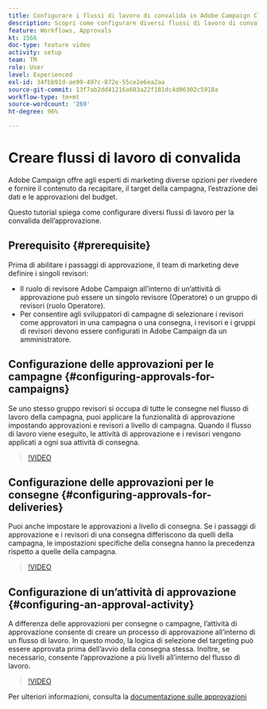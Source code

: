 ```yaml
---
title: Configurare i flussi di lavoro di convalida in Adobe Campaign Classic
description: Scopri come configurare diversi flussi di lavoro di convalida dell’approvazione.
feature: Workflows, Approvals
kt: 1566
doc-type: feature video
activity: setup
team: TM
role: User
level: Experienced
exl-id: 34fbb91d-ae99-497c-872e-55ce2e6ea2aa
source-git-commit: 13f7ab2dd41216a603a22f181dc4d06302c5918a
workflow-type: tm+mt
source-wordcount: '269'
ht-degree: 96%

---
```



# Creare flussi di lavoro di convalida

Adobe Campaign offre agli esperti di marketing diverse opzioni per rivedere e fornire il contenuto da recapitare, il target della campagna, l’estrazione dei dati e le approvazioni del budget.

Questo tutorial spiega come configurare diversi flussi di lavoro per la convalida dell’approvazione.

## Prerequisito {#prerequisite}

Prima di abilitare i passaggi di approvazione, il team di marketing deve definire i singoli revisori:

* Il ruolo di revisore Adobe Campaign all’interno di un’attività di approvazione può essere un singolo revisore (Operatore) o un gruppo di revisori (ruolo Operatore).
* Per consentire agli sviluppatori di campagne di selezionare i revisori come approvatori in una campagna o una consegna, i revisori e i gruppi di revisori devono essere configurati in Adobe Campaign da un amministratore.

## Configurazione delle approvazioni per le campagne  {#configuring-approvals-for-campaigns}

Se uno stesso gruppo revisori si occupa di tutte le consegne nel flusso di lavoro della campagna, puoi applicare la funzionalità di approvazione impostando approvazioni e revisori a livello di campagna. Quando il flusso di lavoro viene eseguito, le attività di approvazione e i revisori vengono applicati a ogni sua attività di consegna.

>[!VIDEO](https://video.tv.adobe.com/v/25175?quality=12&learn=on)

## Configurazione delle approvazioni per le consegne  {#configuring-approvals-for-deliveries}

Puoi anche impostare le approvazioni a livello di consegna. Se i passaggi di approvazione e i revisori di una consegna differiscono da quelli della campagna, le impostazioni specifiche della consegna hanno la precedenza rispetto a quelle della campagna.

>[!VIDEO](https://video.tv.adobe.com/v/25176?quality=12&learn=on)

## Configurazione di un’attività di approvazione  {#configuring-an-approval-activity}

A differenza delle approvazioni per consegne o campagne, l’attività di approvazione consente di creare un processo di approvazione all’interno di un flusso di lavoro. In questo modo, la logica di selezione del targeting può essere approvata prima dell’avvio della consegna stessa. Inoltre, se necessario, consente l’approvazione a più livelli all’interno del flusso di lavoro.

>[!VIDEO](https://video.tv.adobe.com/v/25174?quality=12&learn=on)

Per ulteriori informazioni, consulta la [documentazione sulle approvazioni](https://experienceleague.adobe.com/docs/campaign-classic/using/automating-with-workflows/flow-control-activities/approval.html?lang=it)
